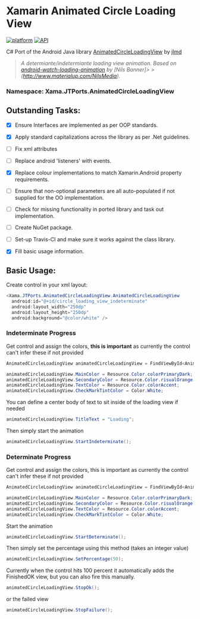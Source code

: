 # Xamarin Animated Circle Loading View
[![platform](https://img.shields.io/badge/platform-Xamarin.Android-brightgreen.svg)](https://www.xamarin.com/)
[![API](https://img.shields.io/badge/API-10%2B-orange.svg?style=flat)](https://android-arsenal.com/api?level=10s)

C# Port of the Android Java library [AnimatedCircleLoadingView](https://github.com/jlmd/AnimatedCircleLoadingView) by [jlmd](https://github.com/jlmd)

> _A determiante/indetermiante loading view animation.
> Based on [android-watch-loading-animation](http://www.materialup.com/posts/android-watch-loading-animation) by [Nils Banner]> > (http://www.materialup.com/NilsMedia)._

### Namespace: Xama.JTPorts.AnimatedCircleLoadingView

## Outstanding Tasks:

- [x] Ensure Interfaces are implemented as per OOP standards.

- [x] Apply standard capitalizations across the library as per .Net guidelines.

- [ ] Fix xml attributes

- [ ] Replace android 'listeners' with events.

- [x] Replace colour implementations to match Xamarin.Android property requirements.

- [ ] Ensure that non-optional parameters are all auto-populated if not supplied for the OO implementation.

- [ ] Check for missing functionality in ported library and task out implementation.

- [ ] Create NuGet package.

- [ ] Set-up Travis-CI and make sure it works against the class library.

- [x] Fill basic usage information.

## Basic Usage:

Create control in your xml layout:

```cs
<Xama.JTPorts.AnimatedCircleLoadingView.AnimatedCircleLoadingView
  android:id="@+id/circle_loading_view_indeterminate"
  android:layout_width="250dp"
  android:layout_height="250dp"
  android:background="@color/white" />
```
### Indeterminate Progress

Get control and assign the colors, **this is important** as currently the control can't infer these if not provided

```cs
AnimatedCircleLoadingView animatedCircleLoadingView = FindViewById<AnimatedCircleLoadingView>(Resource.Id.circle_loading_view_indeterminate);

animatedCircleLoadingView.MainColor = Resource.Color.colorPrimaryDark;
animatedCircleLoadingView.SecondaryColor = Resource.Color.risualOrange;
animatedCircleLoadingView.TextColor = Resource.Color.colorAccent;
animatedCircleLoadingView.CheckMarkTintColor = Color.White;
```

You can define a center body of text to sit inside of the loading view if needed

```cs
animatedCircleLoadingView.TitleText = "Loading";
```
Then simply start the animation

```cs
animatedCircleLoadingView.StartIndeterminate();
```

### Determinate Progress

Get control and assign the colors, this is important as currently the control can't infer these if not provided

```cs
AnimatedCircleLoadingView animatedCircleLoadingView = FindViewById<AnimatedCircleLoadingView>(Resource.Id.circle_loading_view_indeterminate);

animatedCircleLoadingView.MainColor = Resource.Color.colorPrimaryDark;
animatedCircleLoadingView.SecondaryColor = Resource.Color.risualOrange;
animatedCircleLoadingView.TextColor = Resource.Color.colorAccent;
animatedCircleLoadingView.CheckMarkTintColor = Color.White;
```

Start the animation

```cs
animatedCircleLoadingView.StartDeterminate();
```

Then simply set the percentage using this method (takes an integer value)

```cs
animatedCircleLoadingView.SetPercentage(50);
```

Currently when the control hits 100 percent it automatically adds the FinishedOK view, but you can also fire this manually.

```cs
animatedCircleLoadingView.StopOk();
```

or the failed view

```cs
animatedCircleLoadingView.StopFailure();
```
